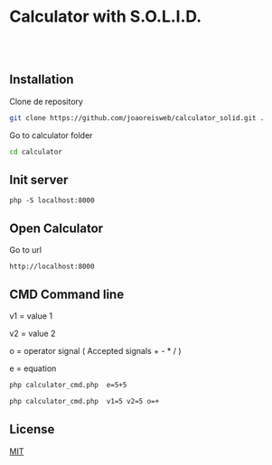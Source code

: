 # Calculator with S.O.L.I.D.
<br><br>
 

## Installation

Clone de repository

```bash
git clone https://github.com/joaoreisweb/calculator_solid.git .
```

Go to calculator folder
```bash
cd calculator
```

## Init server

```url
php -S localhost:8000
```


## Open Calculator
Go to url
```url
http://localhost:8000
```

## CMD Command line
v1 = value 1 

v2 = value 2

o = operator signal ( Accepted signals + - * / )

e = equation
```bash
php calculator_cmd.php  e=5+5

php calculator_cmd.php  v1=5 v2=5 o=+
```


## License
[MIT](https://choosealicense.com/licenses/mit/)
